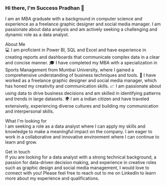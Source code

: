 ### Hi there, I'm Success Pradhan 👋

I am an MBA graduate with a background in computer science and experience as a freelance graphic designer and social media manager. I am passionate about data analysis and am actively seeking a challenging and dynamic role as a data analyst.<br>

About Me<br>
💻 I am proficient in Power BI, SQL and Excel and have experience in creating reports and dashboards that communicate complex data in a clear and concise manner.
🎓 I have completed my MBA with a specialization in Sports Management from Mumbai University, where I gained a comprehensive understanding of business techniques and tools.
🎨 I have worked as a freelance graphic designer and social media manager, which has honed my creativity and communication skills.
📈 I am passionate about using data to drive business decisions and am skilled in identifying patterns and trends in large datasets.
🌍 I am a indian citizen and have traveled extensively, experiencing diverse cultures and building my communication and interpersonal skills.

What I'm looking for<br>
I am seeking a role as a data analyst where I can apply my skills and knowledge to make a meaningful impact on the company. I am eager to work in a collaborative and innovative environment where I can continue to learn and grow.

Get in touch<br>
If you are looking for a data analyst with a strong technical background, a passion for data-driven decision making, and experience in creative roles such as graphic design and social media management, I would love to connect with you! Please feel free to reach out to me on LinkedIn to learn more about my experience and qualifications.

<!--
**successcfc13/successcfc13** is a ✨ _special_ ✨ repository because its `README.md` (this file) appears on your GitHub profile.

